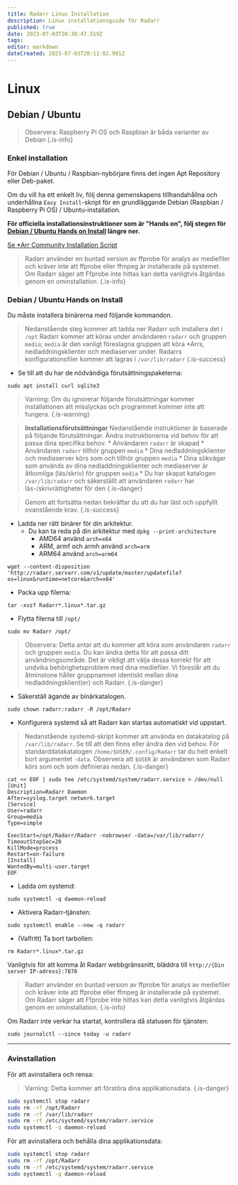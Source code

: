 ```yaml
---
title: Radarr Linux Installation
description: Linux installationsguide för Radarr
published: true
date: 2023-07-03T20:30:47.519Z
tags: 
editor: markdown
dateCreated: 2023-07-03T20:11:02.991Z
---
```


# Linux

## Debian / Ubuntu

> Observera: Raspberry Pi OS och Raspbian är båda varianter av Debian {.is-info}

### Enkel installation

För Debian / Ubuntu / Raspbian-nybörjare finns det ingen Apt Repository eller Deb-paket.

Om du vill ha ett enkelt liv, följ denna gemenskapens tillhandahållna och underhållna `Easy Install`-skript för en grundläggande Debian (Raspbian / Raspberry Pi OS) / Ubuntu-installation.

**För officiella installationsinstruktioner som är "Hands on", följ stegen för [Debian / Ubuntu Hands on Install](#debian-ubuntu-hands-on-install) längre ner.**

[Se \*Arr Community Installation Script](/install-script)

> Radarr använder en buntad version av ffprobe för analys av mediefiler och kräver inte att ffprobe eller ffmpeg är installerade på systemet. Om Radarr säger att Ffprobe inte hittas kan detta vanligtvis åtgärdas genom en ominstallation.
{.is-info}

### Debian / Ubuntu Hands on Install

Du måste installera binärerna med följande kommandon.

> Nedanstående steg kommer att ladda ner Radarr och installera det i `/opt`
> Radarr kommer att köras under användaren `radarr` och gruppen `media`; `media` är den vanligt föreslagna gruppen att köra \*Arrs, nedladdningsklienter och mediaserver under.
> Radarrs konfigurationsfiler kommer att lagras i `/var/lib/radarr`
{.is-success}

- Se till att du har de nödvändiga förutsättningspaketerna:

```shell
sudo apt install curl sqlite3
```

> Varning: Om du ignorerar följande förutsättningar kommer installationen att misslyckas och programmet kommer inte att fungera. {.is-warning}

> **Installationsförutsättningar**
> Nedanstående instruktioner är baserade på följande förutsättningar. Ändra instruktionerna vid behov för att passa dina specifika behov.
> \* Användaren `radarr` är skapad
> \* Användaren `radarr` tillhör gruppen `media`
> \* Dina nedladdningsklienter och mediaserver körs som och tillhör gruppen `media`
> \* Dina sökvägar som används av dina nedladdningsklienter och mediaserver är åtkomliga (läs/skriv) för gruppen `media`
> \* Du har skapat katalogen `/var/lib/radarr` och säkerställt att användaren `radarr` har läs-/skrivrättigheter för den
{.is-danger}

> Genom att fortsätta nedan bekräftar du att du har läst och uppfyllt ovanstående krav. {.is-success}

- Ladda ner rätt binärer för din arkitektur.
  - Du kan ta reda på din arkitektur med `dpkg --print-architecture`
    - AMD64 använd `arch=x64`
    - ARM, armf och armh använd `arch=arm`
    - ARM64 använd `arch=arm64`

```shell
wget --content-disposition 'http://radarr.servarr.com/v1/update/master/updatefile?os=linux&runtime=netcore&arch=x64'
```

- Packa upp filerna:

```shell
tar -xvzf Radarr*.linux*.tar.gz
```

- Flytta filerna till `/opt/`

```shell
sudo mv Radarr /opt/
```

> Observera: Detta antar att du kommer att köra som användaren `radarr` och gruppen `media`. Du kan ändra detta för att passa ditt användningsområde. Det är viktigt att välja dessa korrekt för att undvika behörighetsproblem med dina mediefiler. Vi föreslår att du åtminstone håller gruppnamnet identiskt mellan dina nedladdningsklient(er) och Radarr.
{.is-danger}

- Säkerställ ägande av binärkatalogen.

```shell  
sudo chown radarr:radarr -R /opt/Radarr
```

- Konfigurera systemd så att Radarr kan startas automatiskt vid uppstart.

> Nedanstående systemd-skript kommer att använda en datakatalog på `/var/lib/radarr`. Se till att den finns eller ändra den vid behov. För standarddatakatalogen `/home/$USER/.config/Radarr` tar du helt enkelt bort argumentet `-data`. Observera att `$USER` är användaren som Radarr körs som och som definieras nedan.
{.is-danger}

```shell
cat << EOF | sudo tee /etc/systemd/system/radarr.service > /dev/null
[Unit]
Description=Radarr Daemon
After=syslog.target network.target
[Service]
User=radarr
Group=media
Type=simple

ExecStart=/opt/Radarr/Radarr -nobrowser -data=/var/lib/radarr/
TimeoutStopSec=20
KillMode=process
Restart=on-failure
[Install]
WantedBy=multi-user.target
EOF
```

- Ladda om systemd:

```shell
sudo systemctl -q daemon-reload
```

- Aktivera Radarr-tjänsten:

```shell
sudo systemctl enable --now -q radarr
```

- (Valfritt) Ta bort tarbollen:

```shell
rm Radarr*.linux*.tar.gz
```

Vanligtvis för att komma åt Radarr webbgränssnitt, bläddra till `http://{Din server IP-adress}:7878`

> Radarr använder en buntad version av ffprobe för analys av mediefiler och kräver inte att ffprobe eller ffmpeg är installerade på systemet. Om Radarr säger att Ffprobe inte hittas kan detta vanligtvis åtgärdas genom en ominstallation.
{.is-info}

Om Radarr inte verkar ha startat, kontrollera då statusen för tjänsten:

```shell
sudo journalctl --since today -u radarr
```

---

### Avinstallation

För att avinstallera och rensa:

> Varning: Detta kommer att förstöra dina applikationsdata. {.is-danger}

```bash
sudo systemctl stop radarr
sudo rm -rf /opt/Radarr
sudo rm -rf /var/lib/radarr
sudo rm -rf /etc/systemd/system/radarr.service
sudo systemctl -q daemon-reload
```

För att avinstallera och behålla dina applikationsdata:

```bash
sudo systemctl stop radarr
sudo rm -rf /opt/Radarr
sudo rm -rf /etc/systemd/system/radarr.service
sudo systemctl -q daemon-reload
```